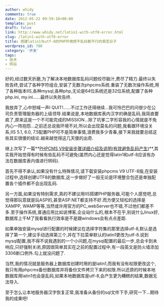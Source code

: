 ```yaml
---
author: whidy
comments: true
date: 2012-05-22 09:59:18+00:00
template: post
draft: false
link: http://www.whidy.net/latin1-with-utf8-error.html
slug: /latin1-with-utf8-error
title: 搭建latin1与utf-8的PHP环境想不乱码都不行的艰苦日子
wordpress_id: 780
category: '开发'
tags:
- 技术
- 网站
---
```


好的,经过数天折磨,为了解决本地数据库乱码问题绞尽脑汁,费尽了精力.最终以失败告终,尝试了各种字符组合,安装了无数次phpcms系统.重装了无数次操作系统,用了各种版本IIS,各种mysql,各种php,无论是64位系统还是32位系统,配置了各种php.ini, my.ini......最终以失败告终.

我放弃了,心中怒喊一声I QUIT!......不过工作还得继续...我可怜巴巴的问很少在公司负责管理服务器的上级领导.结果说是,本地数据库表内汉字的确是乱码,我简直要疯了,原来这是一个不可能完成的MISSION...除了坑爹二字形容我的心情就是不免内心一阵抱怨...之前还总说我环境不对,所以会出现莫名的问题,我看跟环境没关系,IIS 5.1, 6.0, 7.5配置PHP可不是简单事情,浪费我多少青春,接下来我就要总结这些其实很傻的结论.越来越觉得这几天傻的出奇.

继上次写了一篇**[PHPCMS V9安装步骤详细介绍及说明(有效避免乱码产生)](/phpcms-installation-introduce-and-notice.html)**,其实我开始觉得有时候有些乱码不可避免(虽然内心还是觉得latin1和utf-8应该有办法在数据库表内值进行转码).

首先不得不承认,如果没有什么特殊情况,请下载安装phpcms V9 UTF-8版,在安装过程中,选择创建UTF8的数据库,这一步做好了一般无论是环境整合包还是单独配置各个插件都不会出现乱码.

另一方面,如果没有特别需求,真的不建议用IIS搭建PHP服务器,可能个人感觉吧,总觉得那玩意就是玩ASP的,甚至ASP.NET都支持不好.而方便又轻松的选择是XAMPP, WAMP等等,当然或许用官方的PC_webServer也不错,不过他们都差不多.至于操作系统,普通应用比如说博客,企业站什么的,根本不在乎,别说什么linux好,数据库上千M了我看看执行效率是不是跟windows会有点点差距.

如果单独安装mysql进行配置的时候建议在选择字符集的那里选择utf-8,默认是选择了第一个,建议手动选择第三个,并在下拉菜单默认的latin1更改为utf-8.说到mysql配置,我不得不说我遇到的一个小问题,在mysql配置的最后一步,总会卡到未响应,只好强制关闭,原因很简单其实在之前的配置过程中,有一段英文是防火墙添加3306断口例外.勾上就没问题了.

当然,我的情况就是服务器上数据库创建时用的是latin1,而我有没有权限更改这个,我只有用phpcms备份数据库并将备份文件拷贝下来的权限.所以还原的时候本地数据库用latin1也会是乱码,如果本地数据库是utf-8,会产生更为糟糕的结果,数据无法导入.

至于怎么让本地服务器汉字恢复正常,我准备从备份的sql文件下手,研究一下...期待我的成果吧!
